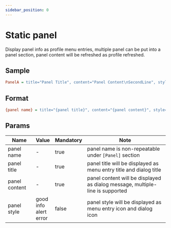 ```yaml
---
sidebar_position: 0
---
```


# Static panel

Display panel info as profile menu entries, multiple panel can be put into a panel section, panel content will be refreshed as profile refreshed.

## Sample 

```ini
PanelA = title="Panel Title", content="Panel Content\nSecondLine", style=info
```

## Format

```ini
{panel name} = title="{panel title}", content="{panel content}", style={panel style}
```

## Params

| Name          | Value                                  | Mandatory | Note                                                                          |
|---------------|----------------------------------------|-----------|-------------------------------------------------------------------------------|
| panel name    | -                                      | true      | panel name is non-repeatable under `[Panel]` section                          |
| panel title   | -                                      | true      | panel title will be displayed as menu entry title and dialog title            |
| panel content | -                                      | true      | panel content will be displayed as dialog message, multiple-line is supported |
| panel style   | good<br/>info<br/>alert<br/>error<br/> | false     | panel style will be displayed as menu entry icon and dialog icon              |